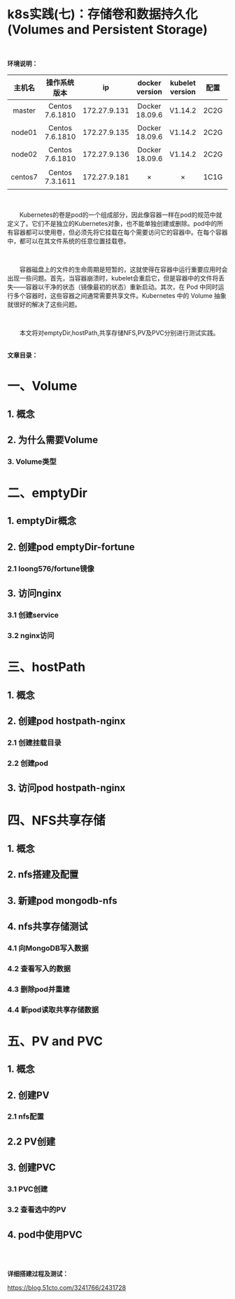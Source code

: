# k8s实践(七)：存储卷和数据持久化(Volumes and Persistent Storage)

<br>

**环境说明：**

 
| 主机名 | 操作系统版本 | ip | docker version | kubelet version | 配置 | 备注 |
| :------: | :------:  | :------: | :------: | :------: | :------: |:------: |
| master | Centos 7.6.1810 | 172.27.9.131 |Docker 18.09.6 | V1.14.2 | 2C2G | master主机 |
| node01 | Centos 7.6.1810 | 172.27.9.135 |Docker 18.09.6 | V1.14.2 | 2C2G | node节点 |
| node02 | Centos 7.6.1810 | 172.27.9.136 |Docker 18.09.6 | V1.14.2 | 2C2G | node节点 |
| centos7 | Centos 7.3.1611 | 172.27.9.181 | × | × | 1C1G | nfs服务器 |


<br>

&emsp;&emsp;Kubernetes的卷是pod的一个组成部分，因此像容器一样在pod的规范中就定义了。它们不是独立的Kubernetes对象，也不能单独创建或删除。pod中的所有容器都可以使用卷，但必须先将它挂载在每个需要访问它的容器中。在每个容器中，都可以在其文件系统的任意位置挂载卷。


<br>

&emsp;&emsp;容器磁盘上的文件的生命周期是短暂的，这就使得在容器中运行重要应用时会出现一些问题。首先，当容器崩溃时，kubelet会重启它，但是容器中的文件将丢失——容器以干净的状态（镜像最初的状态）重新启动。其次，在 Pod 中同时运行多个容器时，这些容器之间通常需要共享文件。Kubernetes 中的 Volume 抽象就很好的解决了这些问题。



<br>

&emsp;&emsp;本文将对emptyDir,hostPath,共享存储NFS,PV及PVC分别进行测试实践。
<br>
<br>

**文章目录：**
# 一、Volume
## 1. 概念
## 2. 为什么需要Volume
### 3. Volume类型
# 二、emptyDir
## 1. emptyDir概念
## 2. 创建pod emptyDir-fortune
### 2.1 loong576/fortune镜像
## 3. 访问nginx
### 3.1 创建service
### 3.2 nginx访问
# 三、hostPath
## 1. 概念
## 2. 创建pod hostpath-nginx
### 2.1 创建挂载目录
### 2.2 创建pod
## 3. 访问pod hostpath-nginx
# 四、NFS共享存储
## 1. 概念
## 2. nfs搭建及配置
## 3. 新建pod mongodb-nfs
## 4. nfs共享存储测试
### 4.1 向MongoDB写入数据
### 4.2 查看写入的数据
### 4.3 删除pod并重建
### 4.4 新pod读取共享存储数据
# 五、PV and PVC
## 1. 概念
## 2. 创建PV
### 2.1 nfs配置
## 2.2 PV创建
## 3. 创建PVC
### 3.1 PVC创建
### 3.2 查看选中的PV
## 4. pod中使用PVC



<br>
<br>

**详细搭建过程及测试：**

https://blog.51cto.com/3241766/2431728





